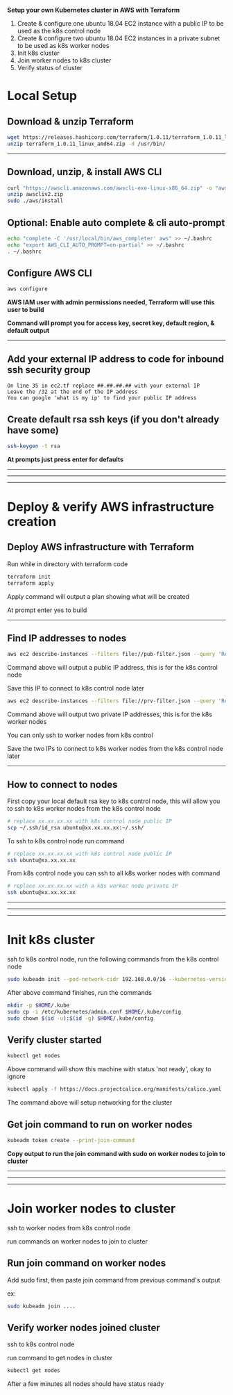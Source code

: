 **Setup your own Kubernetes cluster in AWS with Terraform**
1. Create & configure one ubuntu 18.04 EC2 instance with a public IP to be used as the k8s control node
2. Create & configure two ubuntu 18.04 EC2 instances in a private subnet to be used as k8s worker nodes
3. Init k8s cluster
4. Join worker nodes to k8s cluster
5. Verify status of cluster


# Local Setup
## Download & unzip Terraform
```bash
wget https://releases.hashicorp.com/terraform/1.0.11/terraform_1.0.11_linux_amd64.zip
unzip terraform_1.0.11_linux_amd64.zip -d /usr/bin/
```
---
## Download, unzip, & install AWS CLI
```bash
curl "https://awscli.amazonaws.com/awscli-exe-linux-x86_64.zip" -o "awscliv2.zip"
unzip awscliv2.zip
sudo ./aws/install
```
## **Optional:** Enable auto complete & cli auto-prompt
```bash
echo "complete -C '/usr/local/bin/aws_completer' aws" >> ~/.bashrc
echo "export AWS_CLI_AUTO_PROMPT=on-partial" >> ~/.bashrc
. ~/.bashrc
```
## Configure AWS CLI
```bash
aws configure
```
**AWS IAM user with admin permissions needed, Terraform will use this user to build**


**Command will prompt you for access key, secret key, default region, & default output**

---
## Add your external IP address to code for inbound ssh security group
```
On line 35 in ec2.tf replace ##.##.##.## with your external IP
Leave the /32 at the end of the IP address
You can google 'what is my ip' to find your public IP address
```
## Create default rsa ssh keys (if you don't already have some)
```bash
ssh-keygen -t rsa
```
**At prompts just press enter for defaults**

---
---
---
# Deploy & verify AWS infrastructure creation
## Deploy AWS infrastructure with Terraform
Run while in directory with terraform code
```bash
terraform init
terraform apply
```
Apply command will output a plan showing what will be created


At prompt enter yes to build

---
## Find IP addresses to nodes
```bash
aws ec2 describe-instances --filters file://pub-filter.json --query 'Reservations[*].Instances[*].{"Copy this public EC2 instance IP":PublicIpAddress}'
```
Command above will output a public IP address, this is for the k8s control node

Save this IP to connect to k8s control node later
```bash
aws ec2 describe-instances --filters file://prv-filter.json --query 'Reservations[*].Instances[*].{"Copy this private EC2 instance IP":PrivateIpAddress}'
```
Command above will output two private IP addresses, this is for the k8s worker nodes

You can only ssh to worker nodes from k8s control

Save the two IPs to connect to k8s worker nodes from the k8s control node later 

---

## How to connect to nodes
First copy your local default rsa key to k8s control node, this will allow you to ssh to k8s worker nodes from the k8s control node
```bash
# replace xx.xx.xx.xx with k8s control node public IP
scp ~/.ssh/id_rsa ubuntu@xx.xx.xx.xx:~/.ssh/
```
To ssh to k8s control node run command
```bash
# replace xx.xx.xx.xx with k8s control node public IP
ssh ubuntu@xx.xx.xx.xx
```
From k8s control node you can ssh to all k8s worker nodes with command
```bash
# replace xx.xx.xx.xx with a k8s worker node private IP
ssh ubuntu@xx.xx.xx.xx
```

---
---
---

# Init k8s cluster
ssh to k8s control node, run the following commands from the k8s control node
```bash
sudo kubeadm init --pod-network-cidr 192.168.0.0/16 --kubernetes-version 1.21.0
```
After above command finishes, run the commands
```bash
mkdir -p $HOME/.kube
sudo cp -i /etc/kubernetes/admin.conf $HOME/.kube/config
sudo chown $(id -u):$(id -g) $HOME/.kube/config
```

## Verify cluster started
```bash
kubectl get nodes
```
Above command will show this machine with status 'not ready', okay to ignore

```bash
kubectl apply -f https://docs.projectcalico.org/manifests/calico.yaml
```
The command above will setup networking for the cluster
## Get join command to run on worker nodes
```bash
kubeadm token create --print-join-command
```
**Copy output to run the join command with sudo on worker nodes to join to cluster**

---
---
---

# Join worker nodes to cluster
ssh to worker nodes from k8s control node

run commands on worker nodes to join to cluster
## Run join command on worker nodes
Add sudo first, then paste join command from previous command's output

ex:
```bash
sudo kubeadm join ....
```
## Verify worker nodes joined cluster
ssh to k8s control node

run command to get nodes in cluster
```bash
kubectl get nodes
```
After a few minutes all nodes should have status ready